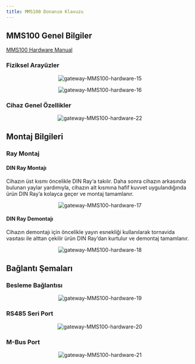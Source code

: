```yaml
---
title: MMS100 Donanım Klavuzu
---
```

## MMS100 Genel Bilgiler

[MMS100 Hardware Manual](https://www.mikrodev.com/wp-content/uploads/2025/08/MIKRODEV_HM_MMS100.pdf)

### Fiziksel Arayüzler

<center>

![gateway-MMS100-hardware-15](/img/gateway-MMS100-hardware-15.png)

</center>

<center>

![gateway-MMS100-hardware-16](/img/gateway-MMS100-hardware-16.png)

</center>

### Cihaz Genel Özellikler

<center>

![gateway-MMS100-hardware-22](/img/gateway-MMS100-hardware-22.png)

</center>

## Montaj Bilgileri

### Ray Montaj

#### DIN Ray Montajı

Cihazın üst kısmı öncelikle DIN Ray‘a takılır. Daha sonra cihazın arkasında bulunan yaylar
yardımıyla, cihazın alt kısmına hafif kuvvet uygulandığında ürün DIN Ray’a kolayca geçer
ve montaj tamamlanır.

<center>

![gateway-MMS100-hardware-17](/img/gateway-MMS100-hardware-17.png)

</center>

#### DIN Ray Demontajı
Cihazın demontajı için öncelikle yayın esnekliği kullanılarak tornavida vasıtası ile alttan
çekilir ürün DIN Ray’dan kurtulur ve demontaj tamamlanır.

<center>

![gateway-MMS100-hardware-18](/img/gateway-MMS100-hardware-18.png)

</center>

## Bağlantı Şemaları

### Besleme Bağlantısı

<center>

![gateway-MMS100-hardware-19](/img/gateway-MMS100-hardware-19.png)

</center>

### RS485 Seri Port

<center>

![gateway-MMS100-hardware-20](/img/gateway-MMS100-hardware-20.png)

</center>

### M-Bus Port

<center>

![gateway-MMS100-hardware-21](/img/gateway-MMS100-hardware-21.png)

</center>
